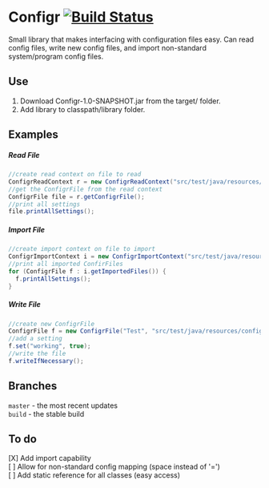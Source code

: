# Configr [![Build Status](https://travis-ci.org/Noviv/Configr.svg?branch=master)](https://travis-ci.org/Noviv/Configr)
Small library that makes interfacing with configuration files easy. Can read config files, write new config files, and import non-standard system/program config files.

## Use
1. Download Configr-1.0-SNAPSHOT.jar from the target/ folder.
2. Add library to classpath/library folder.

## Examples
##### Read File
```java
//create read context on file to read
ConfigrReadContext r = new ConfigrReadContext("src/test/java/resources/config.cfgr");
//get the ConfigrFile from the read context
ConfigrFile file = r.getConfigrFile();
//print all settings
file.printAllSettings();
```
##### Import File
```java
//create import context on file to import
ConfigrImportContext i = new ConfigrImportContext("src/test/java/resources/config.cfgr");
//print all imported ConfirFiles
for (ConfigrFile f : i.getImportedFiles()) {
  f.printAllSettings();
}
```

##### Write File
```java
//create new ConfigrFile
ConfigrFile f = new ConfigrFile("Test", "src/test/java/resources/config.cfgr");
//add a setting
f.set("working", true);
//write the file
f.writeIfNecessary();
```

## Branches
<code>master</code> - the most recent updates<br>
<code>build</code> - the stable build

## To do
[X] Add import capability<br>
[&nbsp;] Allow for non-standard config mapping (space instead of '=')<br>
[&nbsp;] Add static reference for all classes (easy access)<br>
